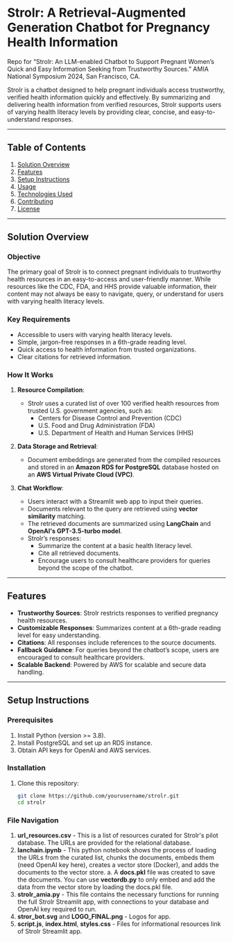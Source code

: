 # **Strolr: A Retrieval-Augmented Generation Chatbot for Pregnancy Health Information**
Repo for “Strolr: An LLM-enabled Chatbot to Support Pregnant Women’s Quick and Easy Information Seeking from Trustworthy Sources.”
AMIA National Symposium 2024, San Francisco, CA. 

Strolr is a chatbot designed to help pregnant individuals access trustworthy, verified health information quickly and effectively. By summarizing and delivering health information from verified resources, Strolr supports users of varying health literacy levels by providing clear, concise, and easy-to-understand responses.

---

## **Table of Contents**
1. [Solution Overview](#solution-overview)
2. [Features](#features)
3. [Setup Instructions](#setup-instructions)
4. [Usage](#usage)
5. [Technologies Used](#technologies-used)
6. [Contributing](#contributing)
7. [License](#license)

---

## **Solution Overview**

### **Objective**
The primary goal of Strolr is to connect pregnant individuals to trustworthy health resources in an easy-to-access and user-friendly manner. While resources like the CDC, FDA, and HHS provide valuable information, their content may not always be easy to navigate, query, or understand for users with varying health literacy levels.

### **Key Requirements**
- Accessible to users with varying health literacy levels.
- Simple, jargon-free responses in a 6th-grade reading level.
- Quick access to health information from trusted organizations.
- Clear citations for retrieved information.

### **How It Works**
1. **Resource Compilation**: 
   - Strolr uses a curated list of over 100 verified health resources from trusted U.S. government agencies, such as:
     - Centers for Disease Control and Prevention (CDC)
     - U.S. Food and Drug Administration (FDA)
     - U.S. Department of Health and Human Services (HHS)

2. **Data Storage and Retrieval**:
   - Document embeddings are generated from the compiled resources and stored in an **Amazon RDS for PostgreSQL** database hosted on an **AWS Virtual Private Cloud (VPC)**.

3. **Chat Workflow**:
   - Users interact with a Streamlit web app to input their queries.
   - Documents relevant to the query are retrieved using **vector similarity** matching.
   - The retrieved documents are summarized using **LangChain** and **OpenAI's GPT-3.5-turbo model**.
   - Strolr’s responses:
     - Summarize the content at a basic health literacy level.
     - Cite all retrieved documents.
     - Encourage users to consult healthcare providers for queries beyond the scope of the chatbot.

---

## **Features**
- **Trustworthy Sources**: Strolr restricts responses to verified pregnancy health resources.
- **Customizable Responses**: Summarizes content at a 6th-grade reading level for easy understanding.
- **Citations**: All responses include references to the source documents.
- **Fallback Guidance**: For queries beyond the chatbot’s scope, users are encouraged to consult healthcare providers.
- **Scalable Backend**: Powered by AWS for scalable and secure data handling.

---

## **Setup Instructions**

### **Prerequisites**
1. Install Python (version >= 3.8).
2. Install PostgreSQL and set up an RDS instance.
3. Obtain API keys for OpenAI and AWS services.

### **Installation**
1. Clone this repository:
   ```bash
   git clone https://github.com/yourusername/strolr.git
   cd strolr

### **File Navigation**
1. **url_resources.csv** - This is a list of resources curated for Strolr's pilot database. The URLs are provided for the relational database.
2. **lanchain.ipynb** - This python notebook shows the process of loading the URLs from the curated list, chunks the documents, embeds them (need OpenAI key here), creates a vector store (Docker), and adds the documents to the vector store.
  a. A **docs.pkl** file was created to save the documents. You can use **vectordb.py** to only embed and add the data from the vector store by loading the docs.pkl file.
3. **strolr_amia.py** - This file contains the necessary functions for running the full Strolr Streamlit app, with connections to your database and OpenAI key required to run.
4. **stror_bot.svg** and **LOGO_FINAL.png** - Logos for app.
5. **script.js**, **index.html**, **styles.css** - Files for informational resources link of Strolr Streamlit app. 
   

